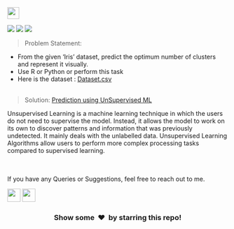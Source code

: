 <img height="27" src="https://img.shields.io/badge/Prediction using Unsupervised ML -Level  Beginner-green.svg?&style=for-the-badge&logo=TheSparksFoundation&logoColor=red" />
<br>

![](https://img.shields.io/badge/Programming_Language-Python-blue.svg)
![](https://img.shields.io/badge/Main_Tool_Used-Jupyter_Notebook-orange.svg)
![](https://img.shields.io/badge/Status-Complete-green.svg)

> Problem Statement:
- From the given ‘Iris’ dataset, predict the optimum number of clusters and
represent it visually.<br>
- Use R or Python or perform this task<br>
- Here is the dataset :
<a href="https://github.com/Kushal997-das/Project-Guidance/blob/main/Machine%20Learning%20and%20Data%20Science/Basic/Prediction%20using%20Unsupervised%20ML/Iris.csv">Dataset.csv</a><br><br>
> Solution:
<a href="https://github.com/Kushal997-das/Project-Guidance/blob/main/Machine%20Learning%20and%20Data%20Science/Basic/Prediction%20using%20Unsupervised%20ML/Unsupervised%20Machine%20learning.ipynb"> Prediction using UnSupervised ML</a>
<title>UNSUPERVISED LEARNING</title>
<p>Unsupervised Learning is a machine learning technique in which the users do not need to supervise the model. Instead, it allows the model to work on its own to discover patterns and information that was previously undetected. It mainly deals with the unlabelled data. Unsupervised Learning Algorithms allow users to perform more complex processing tasks compared to supervised learning.</p>
 



<br><br>
If you have any Queries or Suggestions, feel free to reach out to me.

[<img height="30" src="https://img.shields.io/badge/linkedin-blue.svg?&style=for-the-badge&logo=linkedin&logoColor=white" />][LinkedIn]
[<img height="30" src="https://img.shields.io/badge/github-black.svg?&style=for-the-badge&logo=github&logoColor=white" />][Github]
<br />

[linkedin]: https://www.linkedin.com/in/kushal-das-7337421a9/
[github]: https://github.com/Kushal997-das/

<h3 align="center">Show some &nbsp;❤️&nbsp; by starring this repo! </h3>
